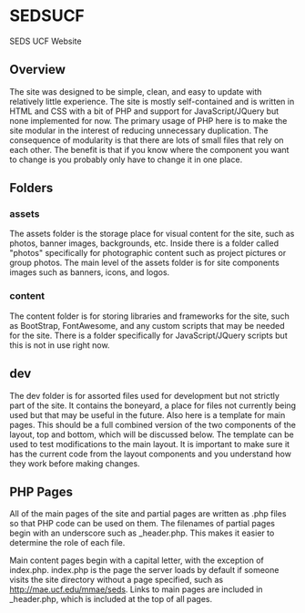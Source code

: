 # SEDSUCF
SEDS UCF Website

## Overview

The site was designed to be simple, clean, and easy to update with relatively little experience. The site is mostly self-contained and is written in HTML and CSS with a bit of PHP and support for JavaScript/JQuery but none implemented for now. The primary usage of PHP here is to make the site modular in the interest of reducing unnecessary duplication. The consequence of modularity is that there are lots of small files that rely on each other. The benefit is that if you know where the component you want to change is you probably only have to change it in one place.

## Folders

### assets

The assets folder is the storage place for visual content for the site, such as photos, banner images, backgrounds, etc. Inside there is a folder called "photos" specifically for photographic content such as project pictures or group photos. The main level of the assets folder is for site components images such as banners, icons, and logos.

### content

The content folder is for storing libraries and frameworks for the site, such as BootStrap, FontAwesome, and any custom scripts that may be needed for the site. There is a folder specifically for JavaScript/JQuery scripts but this is not in use right now.

## dev

The dev folder is for assorted files used for development but not strictly part of the site. It contains the boneyard, a place for files not currently being used but that may be useful in the future. Also here is a template for main pages. This should be a full combined version of the two components of the layout, top and bottom, which will be discussed below. The template can be used to test modifications to the main layout. It is important to make sure it has the current code from the layout components and you understand how they work before making changes.

## PHP Pages

All of the main pages of the site and partial pages are written as .php files so that PHP code can be used on them. The filenames of partial pages begin with an underscore such as _header.php. This makes it easier to determine the role of each file.

Main content pages begin with a capital letter, with the exception of index.php. index.php is the page the server loads by default if someone visits the site directory without a page specified, such as http://mae.ucf.edu/mmae/seds. Links to main pages are included in _header.php, which is included at the top of all pages.